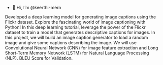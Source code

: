 - 👋 Hi, I’m @keerthi-mern

<!---
keerthi-mern/keerthi-mern is a ✨ special ✨ repository because its `README.md` (this file) appears on your GitHub profile.

--->
Developed a deep learning model for generating image captions using the Flickr dataset.
Explore the fascinating world of image captioning with Python! In this deep learning tutorial, leverage the power of the Flickr dataset to train a model that generates descriptive captions for images.
In this project, we will build an image caption generator to load a random image and give some captions describing the image. We will use Convolutional Neural Network (CNN) for image feature extraction and Long Short-Term Memory Network (LSTM) for Natural Language Processing (NLP). BLEU Score for Validation.
